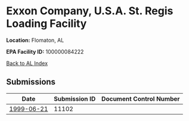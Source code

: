 # Exxon Company, U.S.A. St. Regis Loading Facility

**Location:** Flomaton, AL

**EPA Facility ID:** 100000084222

[Back to AL Index](../../index.md)

## Submissions

| Date | Submission ID | Document Control Number |
|------|--------------|-------------------------|
| [1999-06-21](submissions/11102.md) | 11102 |  |
